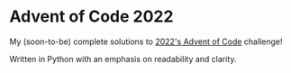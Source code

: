 # Advent of Code 2022
My (soon-to-be) complete solutions to [2022's Advent of Code](https://adventofcode.com/2022) challenge!

Written in Python with an emphasis on readability and clarity.
